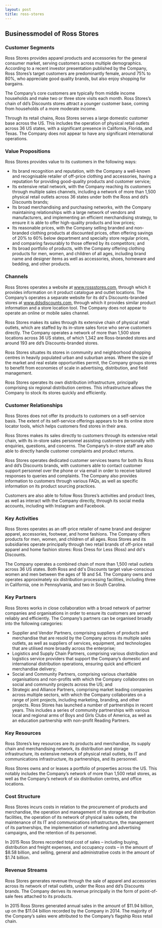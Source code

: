 ```yaml
---
layout: post
title: ross-stores
---
```


Businessmodel of Ross Stores
-----------------------------

### Customer Segments

Ross Stores provides apparel products and accessories for the general consumer market, serving customers across multiple demographics. According to a recent investor presentation published by the Company, Ross Stores’s target customers are predominantly female, around 75% to 80%, who appreciate good quality brands, but also enjoy shopping for bargains.

The Company’s core customers are typically from middle income households and make two or three store visits each month. Ross Stores’s chain of dd’s Discounts stores attract a younger customer base, coming from households of a more moderate income.

Through its retail chains, Ross Stores serves a large domestic customer base across the US. This includes the operation of physical retail outlets across 36 US states, with a significant presence in California, Florida, and Texas. The Company does not appear to have any significant international operations.

### Value Propositions

Ross Stores provides value to its customers in the following ways:

 * Its brand recognition and reputation, with the Company a well-known and recognisable retailer of off-price clothing and accessories, having a reputation for providing good-quality products and customer service;
* Its extensive retail network, with the Company reaching its customers through multiple sales channels, including a network of more than 1,500 physical retail outlets across 36 states under both the Ross and dd’s Discounts brands;
* Its broad merchandising and purchasing networks, with the Company maintaining relationships with a large network of vendors and manufacturers, and implementing an efficient merchandising strategy, to ensure it is able to offer high-quality products and low prices;
* Its reasonable prices, with the Company selling branded and non-branded clothing products at discounted prices, often offering savings of 20% to 60% below department and specialty store regular prices, and comparing favourably to those offered by its competitors; and
* Its broad portfolio of products, with the Company offering clothing products for men, women, and children of all ages, including brand name and designer items as well as accessories, shoes, homeware and bedding, and other products.
 ### Channels

Ross Stores operates a website at www.rossstores.com, through which it provides information on it product catalogue and outlet locations. The Company’s operates a separate website for its dd's Discounts-branded stores at www.ddsdiscounts.com, through which it provides similar product information and a store location tool. The Company does not appear to operate an online or mobile sales channel.

Ross Stores makes its sales through its extensive chain of physical retail outlets, which are staffed by its in-store sales force who serve customers directly. The Company operates a network of more than 1,500 store locations across 36 US states, of which 1,342 are Ross-branded stores and around 193 are dd’s Discounts-branded stores.

Ross Stores situates its stores in community and neighborhood shopping centres in heavily populated urban and suburban areas. Where the size of the market and real estate opportunities permit, the Company groups stores to benefit from economies of scale in advertising, distribution, and field management.

Ross Stores operates its own distribution infrastructure, principally comprising six regional distribution centres. This infrastructure allows the Company to stock its stores quickly and efficiently.

### Customer Relationships

Ross Stores does not offer its products to customers on a self-service basis. The extent of its self-service offerings appears to be its online store locator tools, which helps customers find stores in their area.

Ross Stores makes its sales directly to customers through its extensive retail chain, with its in-store sales personnel assisting customers personally with enquiries, questions, and concerns. The Company’s in-store staff are also able to directly handle customer complaints and product returns.

Ross Stores operates dedicated customer services teams for both its Ross and dd’s Discounts brands, with customers able to contact customer support personnel over the phone or via email in order to receive tailored responses to queries and complaints. The Company also provides information to customers through various FAQs, as well as specific information on its product sourcing practices.

Customers are also able to follow Ross Stores’s activities and product lines, as well as interact with the Company directly, through its social media accounts, including with Instagram and Facebook.

### Key Activities

Ross Stores operates as an off-price retailer of name brand and designer apparel, accessories, footwear, and home fashions. The Company offers products for men, women, and children of all ages. Ross Stores and its subsidiaries operate principally through two retail brands of off-price retail apparel and home fashion stores: Ross Dress for Less (Ross) and dd's Discounts.

The Company operates a combined chain of more than 1,500 retail outlets across 36 US states. Both Ross and dd's Discounts target value-conscious women and men between the ages of 18 and 54. The Company owns and operates approximately six distribution processing facilities, including three in California, one in Pennsylvania, and two in South Carolina.

### Key Partners

Ross Stores works in close collaboration with a broad network of partner companies and organisations in order to ensure its customers are served reliably and efficiently. The Company’s partners can be organised broadly into the following categories:

 * Supplier and Vendor Partners, comprising suppliers of products and merchandise that are resold by the Company across its multiple sales outlets, as well as suppliers of services, equipment, and technologies that are utilised more broadly across the enterprise;
* Logistics and Supply Chain Partners, comprising various distribution and logistics service providers that support the Company’s domestic and international distribution operations, ensuring quick and efficient merchandise delivery;
* Social and Community Partners, comprising various charitable organisations and non-profits with which the Company collaborates on social and community projects across the US; and
* Strategic and Alliance Partners, comprising market leading companies across multiple sectors, with which the Company collaborates on a range of joint projects, including marketing, branding, and other projects.
 Ross Stores has launched a number of partnerships in recent years. This includes a series of community partnerships with various local and regional arms of Boys and Girls Clubs of America, as well as an education partnership with non-profit Reading Partners.

### Key Resources

Ross Stores’s key resources are its products and merchandise, its supply chain and merchandising network, its distribution and storage infrastructure, its extensive network of physical retail outlets, its IT and communications infrastructure, its partnerships, and its personnel.

Ross Stores owns and or leases a portfolio of properties across the US. This notably includes the Company’s network of more than 1,500 retail stores, as well as the Company’s network of six distribution centres, and office locations.

### Cost Structure

Ross Stores incurs costs in relation to the procurement of products and merchandise, the operation and management of its storage and distribution facilities, the operation of its network of physical sales outlets, the maintenance of its IT and communications infrastructure, the management of its partnerships, the implementation of marketing and advertising campaigns, and the retention of its personnel.

In 2015 Ross Stores recorded total cost of sales – including buying, distribution and freight expenses, and occupancy costs – in the amount of $8.58 billion, and selling, general and administrative costs in the amount of $1.74 billion.

### Revenue Streams

Ross Stores generates revenue through the sale of apparel and accessories across its network of retail outlets, under the Ross and dd’s Discounts brands. The Company derives its revenue principally in the form of point-of-sale fees attached to its products.

In 2015 Ross Stores generated annual sales in the amount of $11.94 billion, up on the $11.04 billion recorded by the Company in 2014. The majority of the Company’s sales were attributed to the Company’s flagship Ross retail chain.
